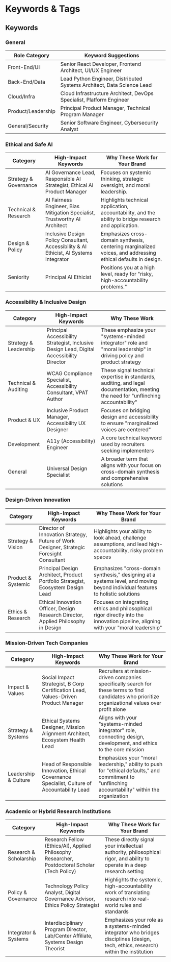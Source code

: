 # Keywords & Tags

## Keywords

### General

| Role Category | Keyword Suggestions
|---|---
| Front-End/UI| Senior React Developer, Frontend Architect, UI/UX Engineer
| Back-End/Data |Lead Python Engineer, Distributed Systems Architect, Data Science Lead
| Cloud/Infra |Cloud Infrastructure Architect, DevOps Specialist, Platform Engineer
| Product/Leadership | Principal Product Manager, Technical Program Manager
| General/Security |Senior Software Engineer, Cybersecurity Analyst

### Ethical and Safe AI

| Category | High-Impact Keywords | Why These Work for Your Brand
|---|---|---
| Strategy & Governance | AI Governance Lead, Responsible AI Strategist, Ethical AI Product Manager | Focuses on systemic thinking, strategic oversight, and moral leadership.
| Technical & Research | AI Fairness Engineer, Bias Mitigation Specialist, Trustworthy AI Architect | Highlights technical application, accountability, and the ability to bridge research and application.
| Design & Policy | Inclusive Design Policy Consultant, Accessibility & AI Ethicist, AI Systems Integrator | Emphasizes cross-domain synthesis, centering marginalized voices, and addressing ethical defaults in design.
| Seniority | Principal AI Ethicist | Positions you at a high level, ready for "risky, high-accountability problems."

### Accessibility & Inclusive Design

| Category | High-Impact Keywords | Why These Work
|---|---|---
| Strategy & Leadership | Principal Accessibility Strategist, Inclusive Design Lead, Digital Accessibility Director | These emphasize your "systems-minded integrator" role and "moral leadership" in driving policy and product strategy
| Technical & Auditing | WCAG Compliance Specialist, Accessibility Consultant, VPAT Author | These signal technical expertise in standards, auditing, and legal documentation, meeting the need for "unflinching accountability"
| Product & UX | Inclusive Product Manager, Accessibility UX Designer | Focuses on bridging design and accessibility to ensure "marginalized voices are centered"
| Development | A11y (Accessibility) Engineer | A core technical keyword used by recruiters seeking implementers
| General | Universal Design Specialist | A broader term that aligns with your focus on cross-domain synthesis and comprehensive solutions

### Design-Driven Innovation

| Category | High-Impact Keywords | Why These Work for Your Brand
|---|---|---
| Strategy & Vision | Director of Innovation Strategy, Future of Work Designer, Strategic Foresight Consultant | Highlights your ability to look ahead, challenge assumptions, and lead high-accountability, risky problem spaces
| Product & Systemic | Principal Design Architect, Product Portfolio Strategist, Ecosystem Design Lead | Emphasizes "cross-domain synthesis," designing at a systems level, and moving beyond individual features to holistic solutions
| Ethics & Research | Ethical Innovation Officer, Design Research Director, Applied Philosophy in Design | Focuses on integrating ethics and philosophical rigor directly into the innovation pipeline, aligning with your "moral leadership"

### Mission-Driven Tech Companies

| Category | High-Impact Keywords | Why These Work for Your Brand
|---|---|---
| Impact & Values | Social Impact Strategist, B Corp Certification Lead, Values-Driven Product Manager | Recruiters at mission-driven companies specifically search for these terms to find candidates who prioritize organizational values over profit alone
| Strategy & Systems | Ethical Systems Designer, Mission Alignment Architect, Ecosystem Health Lead | Aligns with your "systems-minded integrator" role, connecting design, development, and ethics to the core mission
| Leadership & Culture | Head of Responsible Innovation, Ethical Governance Specialist, Culture of Accountability Lead | Emphasizes your "moral leadership," ability to push for "ethical defaults," and commitment to "unflinching accountability" within the organization

### Academic or Hybrid Research Institutions

| Category | High-Impact Keywords | Why These Work for Your Brand
|---|---|---
| Research & Scholarship | Research Fellow (Ethics/AI), Applied Philosophy Researcher, Postdoctoral Scholar (Tech Policy) | These directly signal your intellectual authority, philosophical rigor, and ability to operate in a deep research setting
| Policy & Governance | Technology Policy Analyst, Digital Governance Advisor, Ethics Policy Strategist | Highlights the systemic, high-accountability work of translating research into real-world rules and standards
| Integrator & Systems | Interdisciplinary Program Director, Lab/Center Affiliate, Systems Design Theorist | Emphasizes your role as a systems-minded integrator who bridges disciplines (design, tech, ethics, research) within the institution
